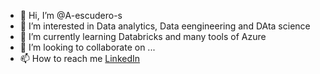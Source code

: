 - 👋 Hi, I’m @A-escudero-s
- 👀 I’m interested in Data analytics, Data eengineering and DAta science
- 🌱 I’m currently learning Databricks and many tools of Azure
- 💞️ I’m looking to collaborate on ...
- 📫 How to reach me [LinkedIn](www.linkedin.com\in\aescuderos)

<!---
A-escudero-s/A-escudero-s is a ✨ special ✨ repository because its `README.md` (this file) appears on your GitHub profile.
You can click the Preview link to take a look at your changes.
--->
